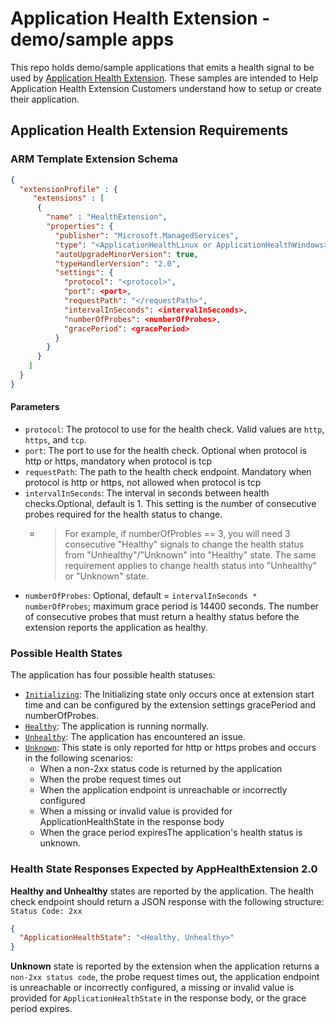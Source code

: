 # Application Health Extension - demo/sample apps

This repo holds demo/sample applications that emits a health signal to be used by [Application Health Extension](https://learn.microsoft.com/en-us/azure/virtual-machine-scale-sets/virtual-machine-scale-sets-health-extension?tabs=rest-api).
These samples are intended to Help Application Health Extension Customers understand how to setup or create their application.

## Application Health Extension Requirements
### ARM Template Extension Schema

```json
{
  "extensionProfile" : {
     "extensions" : [
      {
        "name" : "HealthExtension",
        "properties": {
          "publisher": "Microsoft.ManagedServices",
          "type": "<ApplicationHealthLinux or ApplicationHealthWindows>",
          "autoUpgradeMinorVersion": true,
          "typeHandlerVersion": "2.0",
          "settings": {
            "protocol": "<protocol>",
            "port": <port>,
            "requestPath": "</requestPath>",
            "intervalInSeconds": <intervalInSeconds>,
            "numberOfProbes": <numberOfProbes>,
            "gracePeriod": <gracePeriod>
          }
        }
      }
    ]
  }
}
```

#### Parameters

- `protocol`: The protocol to use for the health check. Valid values are `http`, `https`, and `tcp`.
- `port`: The port to use for the health check. Optional when protocol is http or https, mandatory when protocol is tcp
- `requestPath`: The path to the health check endpoint. Mandatory when protocol is http or https, not allowed when protocol is tcp
- `intervalInSeconds`: The interval in seconds between health checks.Optional, default is 1. This setting is the number of consecutive probes required for the health status to change.
  - > For example, if numberOfProbles == 3, you will need 3 consecutive "Healthy" signals to change the health status from "Unhealthy"/"Unknown" into "Healthy" state. The same requirement applies to change health status into "Unhealthy" or "Unknown" state.
- `numberOfProbes`: Optional, default = `intervalInSeconds * numberOfProbes`; maximum grace period is 14400 seconds. The number of consecutive probes that must return a healthy status before the extension reports the application as healthy.

### Possible Health States

The application has four possible health statuses:

- [`Initializing`](command:_github.copilot.openSymbolInFile?%5B%22demo-app%2Fmain.go%22%2C%22Initializing%22%5D "demo-app/main.go"): The Initializing state only occurs once at extension start time and can be configured by the extension settings gracePeriod and numberOfProbes.
- [`Healthy`](command:_github.copilot.openSymbolInFile?%5B%22demo-app%2Fmain.go%22%2C%22Healthy%22%5D "demo-app/main.go"): The application is running normally.
- [`Unhealthy`](command:_github.copilot.openSymbolInFile?%5B%22demo-app%2Fmain.go%22%2C%22Unhealthy%22%5D "demo-app/main.go"): The application has encountered an issue.
- [`Unknown`](command:_github.copilot.openSymbolInFile?%5B%22demo-app%2Fmain.go%22%2C%22Unknown%22%5D "demo-app/main.go"): This state is only reported for http or https probes and occurs in the following scenarios:
  - When a non-2xx status code is returned by the application
  - When the probe request times out
  - When the application endpoint is unreachable or incorrectly configured
  - When a missing or invalid value is provided for ApplicationHealthState in the response body
  - When the grace period expiresThe application's health status is unknown.

### Health State Responses Expected by AppHealthExtension 2.0

  **Healthy and Unhealthy** states are reported by the application. The health check endpoint should return a JSON response with the following structure:
  `Status Code: 2xx`

  ```json
  {
    "ApplicationHealthState": "<Healthy, Unhealthy>"
  }
  ```

  **Unknown** state is reported by the extension when the application returns a `non-2xx status code`, the probe request times out, the application endpoint is unreachable or incorrectly configured, a missing or invalid value is provided for `ApplicationHealthState` in the response body, or the grace period expires.

